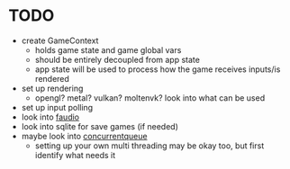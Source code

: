 # TODO
- create GameContext
    - holds game state and game global vars
    - should be entirely decoupled from app state
    - app state will be used to process how the game receives inputs/is rendered
- set up rendering
    - opengl? metal? vulkan? moltenvk? look into what can be used
- set up input polling
- look into [faudio](https://github.com/FNA-XNA/FAudio)
- look into sqlite for save games (if needed)
- maybe look into [concurrentqueue](https://github.com/cameron314/concurrentqueue)
    - setting up your own multi threading may be okay too, but first identify what needs it

